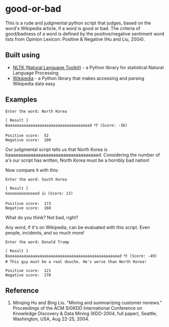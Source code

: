 # good-or-bad

This is a rude and judgmental python script that judges, based on the word's Wikipedia article, if a word is good or bad. The criteria of good/badness of a word is defined by the positive/negative sentiment word lists from Opinion Lexicon: Positive & Negative (Hu and Liu, 2004).

## Built using
- [NLTK (Natural Language Toolkit)](https://github.com/nltk/nltk) - a Python library for statistical Natural Language Processing
- [Wikipedia](https://pypi.python.org/pypi/wikipedia) - a Python library that makes accessing and parsing Wikipedia data easy

## Examples

    Enter the word: North Korea
    
    [ Result ]
    Baaaaaaaaaaaaaaaaaaaaaaaaaaaaaaaaaaaad 👎 (Score: -36)
    
    Positive score:  52
    Negative score:  109

Our judgmental script tells us that North Korea is baaaaaaaaaaaaaaaaaaaaaaaaaaaaaaaaaaaad. Considering the number of a's our script has written, North Korea must be a horribly bad nation!

Now compare it with this:

    Enter the word: South Korea
    
    [ Result ]
    Goooooooooooood 👍 (Score: 13)
    
    Positive score:  173
    Negative score:  160
    
What do you think? Not bad, right?

Any word, if it's on Wikipedia, can be evaluated with this script. Even people, incidents, and so much more! 

    Enter the word: Donald Trump
    
    [ Result ]
    Baaaaaaaaaaaaaaaaaaaaaaaaaaaaaaaaaaaaaaaaaaaaaaaaad 👎 (Score: -49)
    # This guy must be a real douche. He's worse than North Korea!
    
    Positive score:  121
    Negative score:  170
    
## Reference
1. Minqing Hu and Bing Liu. "Mining and summarizing customer reviews." Proceedings of the ACM SIGKDD International Conference on Knowledge Discovery & Data Mining (KDD-2004, full paper), Seattle, Washington, USA, Aug 22-25, 2004.
